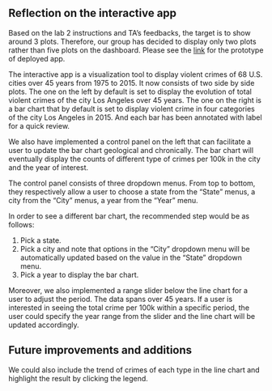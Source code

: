 ## Reflection on the interactive app

Based on the lab 2 instructions and TA’s feedbacks, the target is to show around 3 plots. Therefore, 
our group has decided to display only two plots rather than five plots on the dashboard. Please see the [link](https://crimeviz.herokuapp.com/) for the prototype of deployed app.

The interactive app is a visualization tool to display violent crimes of 68 U.S. cities over 45 years from 1975 to 2015. It now consists of two side by side plots. The one on the left by default is set to display the evolution of total violent crimes of the city Los Angeles over 45 years. The one on the right is a bar chart that by default is set to display violent crime in four categories of the city Los Angeles in 2015. And each bar has been annotated with label for a quick review. 

We also have implemented a control panel on the left that can facilitate a user to update the bar chart geological and chronically. The bar chart will eventually display the counts of different type of crimes per 100k in the city and the year of interest. 

The control panel consists of three dropdown menus. From top to bottom, they respectively allow a user to choose a state from the “State” menus, a city from the “City” menus, a year from the “Year” menu. 

In order to see a different bar chart, the recommended step would be as follows:
1.	Pick a state. 
2.	Pick a city and note that options in the “City” dropdown menu will be automatically updated based on the value in the “State” dropdown menu. 
3.	Pick a year to display the bar chart.

Moreover, we also implemented a range slider below the line chart for a user to adjust the period. The data spans over 45 years. If a user is interested in seeing the total crime per 100k within a specific period, the user could specify the year range from the slider and the line chart will be updated accordingly.

## Future improvements and additions

We could also include the trend of crimes of each type in the line chart and highlight the result by clicking the legend.









  

 
